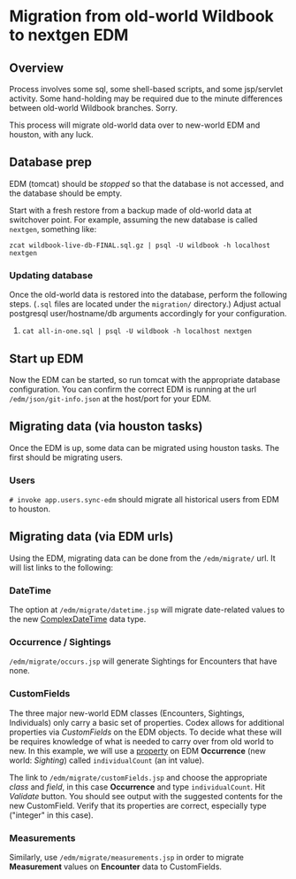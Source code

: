 # Migration from old-world Wildbook to nextgen EDM


## Overview

Process involves some sql, some shell-based scripts, and some jsp/servlet activity.  Some hand-holding may be required due to
the minute differences between old-world Wildbook branches.  Sorry.

This process will migrate old-world data over to new-world EDM and houston, with any luck.

## Database prep

EDM (tomcat) should be _stopped_ so that the database is not accessed, and the database should be empty.

Start with a fresh restore from a backup made of old-world data at switchover point.  For example, assuming the new database is called `nextgen`,
something like:

```zcat wildbook-live-db-FINAL.sql.gz | psql -U wildbook -h localhost nextgen```

### Updating database

Once the old-world data is restored into the database, perform the following steps.  (`.sql` files are located under the `migration/` directory.)
Adjust actual postgresql user/hostname/db arguments accordingly for your configuration.

1. `cat all-in-one.sql | psql -U wildbook -h localhost nextgen`

## Start up EDM

Now the EDM can be started, so run tomcat with the appropriate database configuration.  You can confirm the correct EDM is running at the url
`/edm/json/git-info.json` at the host/port for your EDM.

## Migrating data (via houston tasks)

Once the EDM is up, some data can be migrated using houston tasks.  The first should be migrating users.

### Users

`# invoke app.users.sync-edm` should migrate all historical users from EDM to houston.


## Migrating data (via EDM urls)

Using the EDM, migrating data can be done from the `/edm/migrate/` url.  It will list links to the following:

### DateTime

The option at `/edm/migrate/datetime.jsp` will migrate date-related values to the new
[ComplexDateTime](https://github.com/WildMeOrg/Wildbook/blob/next-gen/src/main/java/org/ecocean/ComplexDateTime.java) data type.

### Occurrence / Sightings

`/edm/migrate/occurs.jsp` will generate Sightings for Encounters that have none.

### CustomFields

The three major new-world EDM classes (Encounters, Sightings, Individuals) only carry a basic set of properties.  Codex allows for additional
properties via _CustomFields_ on the EDM objects.  To decide what these will be requires knowledge of what is needed to carry over from
old world to new.   In this example, we will use a
[property](https://github.com/WildMeOrg/Wildbook/blob/master/src/main/java/org/ecocean/Occurrence.java#L51)
on EDM **Occurrence** (new world: _Sighting_) called `individualCount` (an int value).

The link to `/edm/migrate/customFields.jsp` and choose the appropriate _class_ and _field_, in this case **Occurrence** and type `individualCount`.
Hit _Validate_ button.  You should see output with the suggested contents for the new CustomField.  Verify that its properties are correct,
especially type ("integer" in this case).

### Measurements

Similarly, use `/edm/migrate/measurements.jsp` in order to migrate **Measurement** values on **Encounter** data to CustomFields.

